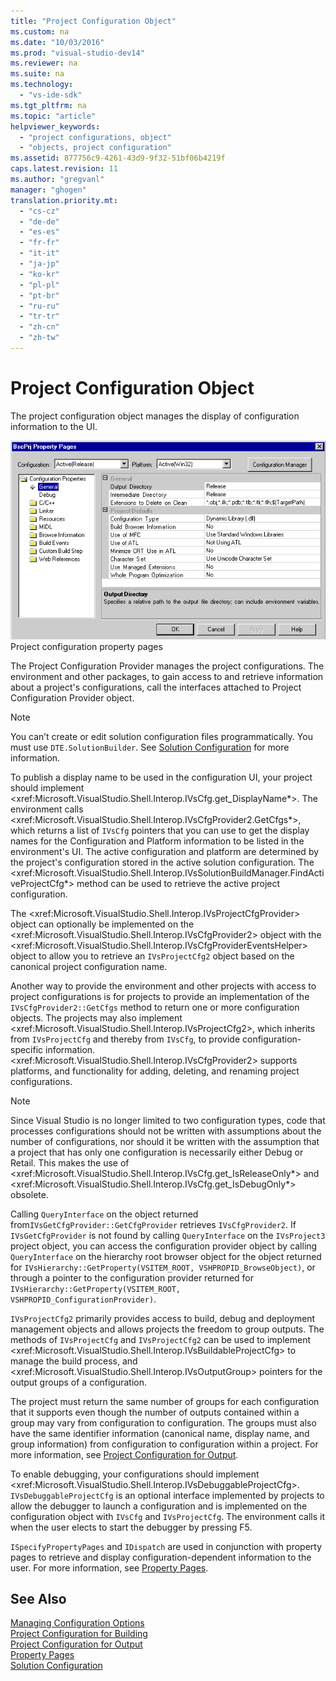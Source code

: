 ```yaml
---
title: "Project Configuration Object"
ms.custom: na
ms.date: "10/03/2016"
ms.prod: "visual-studio-dev14"
ms.reviewer: na
ms.suite: na
ms.technology: 
  - "vs-ide-sdk"
ms.tgt_pltfrm: na
ms.topic: "article"
helpviewer_keywords: 
  - "project configurations, object"
  - "objects, project configuration"
ms.assetid: 877756c9-4261-43d9-9f32-51bf06b4219f
caps.latest.revision: 11
ms.author: "gregvanl"
manager: "ghogen"
translation.priority.mt: 
  - "cs-cz"
  - "de-de"
  - "es-es"
  - "fr-fr"
  - "it-it"
  - "ja-jp"
  - "ko-kr"
  - "pl-pl"
  - "pt-br"
  - "ru-ru"
  - "tr-tr"
  - "zh-cn"
  - "zh-tw"
---
```

# Project Configuration Object
The project configuration object manages the display of configuration information to the UI.  
  
 ![Visual Studio Project Configuration](../extensibility/media/vsprojectcfg.gif "vsProjectCfg")  
Project configuration property pages  
  
 The Project Configuration Provider manages the project configurations. The environment and other packages, to gain access to and retrieve information about a project's configurations, call the interfaces attached to Project Configuration Provider object.  
  
> [!NOTE]
>  You can’t create or edit solution configuration files programmatically. You must use `DTE.SolutionBuilder`. See [Solution Configuration](../extensibility/solution-configuration.md) for more information.  
  
 To publish a display name to be used in the configuration UI, your project should implement \<xref:Microsoft.VisualStudio.Shell.Interop.IVsCfg.get_DisplayName*>. The environment calls \<xref:Microsoft.VisualStudio.Shell.Interop.IVsCfgProvider2.GetCfgs*>, which returns a list of `IVsCfg` pointers that you can use to get the display names for the Configuration and Platform information to be listed in the environment's UI. The active configuration and platform are determined by the project's configuration stored in the active solution configuration. The \<xref:Microsoft.VisualStudio.Shell.Interop.IVsSolutionBuildManager.FindActiveProjectCfg*> method can be used to retrieve the active project configuration.  
  
 The \<xref:Microsoft.VisualStudio.Shell.Interop.IVsProjectCfgProvider> object can optionally be implemented on the \<xref:Microsoft.VisualStudio.Shell.Interop.IVsCfgProvider2> object with the \<xref:Microsoft.VisualStudio.Shell.Interop.IVsCfgProviderEventsHelper> object to allow you to retrieve an `IVsProjectCfg2` object based on the canonical project configuration name.  
  
 Another way to provide the environment and other projects with access to project configurations is for projects to provide an implementation of the `IVsCfgProvider2::GetCfgs` method to return one or more configuration objects. The projects may also implement \<xref:Microsoft.VisualStudio.Shell.Interop.IVsProjectCfg2>, which inherits from `IVsProjectCfg` and thereby from `IVsCfg`, to provide configuration-specific information. \<xref:Microsoft.VisualStudio.Shell.Interop.IVsCfgProvider2> supports platforms, and functionality for adding, deleting, and renaming project configurations.  
  
> [!NOTE]
>  Since Visual Studio is no longer limited to two configuration types, code that processes configurations should not be written with assumptions about the number of configurations, nor should it be written with the assumption that a project that has only one configuration is necessarily either Debug or Retail. This makes the use of \<xref:Microsoft.VisualStudio.Shell.Interop.IVsCfg.get_IsReleaseOnly*> and \<xref:Microsoft.VisualStudio.Shell.Interop.IVsCfg.get_IsDebugOnly*> obsolete.  
  
 Calling `QueryInterface` on the object returned from`IVsGetCfgProvider::GetCfgProvider` retrieves `IVsCfgProvider2`. If `IVsGetCfgProvider` is not found by calling `QueryInterface` on the `IVsProject3` project object, you can access the configuration provider object by calling `QueryInterface` on the hierarchy root browser object for the object returned for `IVsHierarchy::GetProperty(VSITEM_ROOT, VSHPROPID_BrowseObject)`, or through a pointer to the configuration provider returned for `IVsHierarchy::GetProperty(VSITEM_ROOT, VSHPROPID_ConfigurationProvider)`.  
  
 `IVsProjectCfg2` primarily provides access to build, debug and deployment management objects and allows projects the freedom to group outputs. The methods of `IVsProjectCfg` and `IVsProjectCfg2` can be used to implement \<xref:Microsoft.VisualStudio.Shell.Interop.IVsBuildableProjectCfg> to manage the build process, and \<xref:Microsoft.VisualStudio.Shell.Interop.IVsOutputGroup> pointers for the output groups of a configuration.  
  
 The project must return the same number of groups for each configuration that it supports even though the number of outputs contained within a group may vary from configuration to configuration. The groups must also have the same identifier information (canonical name, display name, and group information) from configuration to configuration within a project. For more information, see [Project Configuration for Output](../extensibility/project-configuration-for-output.md).  
  
 To enable debugging, your configurations should implement \<xref:Microsoft.VisualStudio.Shell.Interop.IVsDebuggableProjectCfg>. `IVsDebuggableProjectCfg` is an optional interface implemented by projects to allow the debugger to launch a configuration and is implemented on the configuration object with `IVsCfg` and `IVsProjectCfg`. The environment calls it when the user elects to start the debugger by pressing F5.  
  
 `ISpecifyPropertyPages` and `IDispatch` are used in conjunction with property pages to retrieve and display configuration-dependent information to the user. For more information, see [Property Pages](../extensibility/property-pages.md).  
  
## See Also  
 [Managing Configuration Options](../extensibility/managing-configuration-options.md)   
 [Project Configuration for Building](../extensibility/project-configuration-for-building.md)   
 [Project Configuration for Output](../extensibility/project-configuration-for-output.md)   
 [Property Pages](../extensibility/property-pages.md)   
 [Solution Configuration](../extensibility/solution-configuration.md)